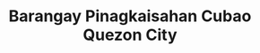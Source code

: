 ---
title: Barangay Pinagkaisahan Cubao Quezon City
url: /barangay-pinagkaisahan-cubao-quezon-city/
latitude: 14.627
longitude: 121.042
---